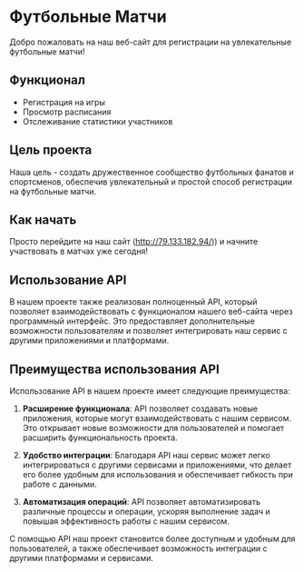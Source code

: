 # Футбольные Матчи

Добро пожаловать на наш веб-сайт для регистрации на увлекательные футбольные матчи!

## Функционал

- Регистрация на игры
- Просмотр расписания
- Отслеживание статистики участников

## Цель проекта

Наша цель - создать дружественное сообщество футбольных фанатов и спортсменов, обеспечив увлекательный и простой способ регистрации на футбольные матчи.

## Как начать

Просто перейдите на наш сайт (http://79.133.182.94/)) и начните участвовать в матчах уже сегодня!

## Использование API

В нашем проекте также реализован полноценный API, который позволяет взаимодействовать с функционалом нашего веб-сайта через программный интерфейс. Это предоставляет дополнительные возможности пользователям и позволяет интегрировать наш сервис с другими приложениями и платформами.

## Преимущества использования API

Использование API в нашем проекте имеет следующие преимущества:

1. **Расширение функционала**: API позволяет создавать новые приложения, которые могут взаимодействовать с нашим сервисом. Это открывает новые возможности для пользователей и помогает расширить функциональность проекта.

2. **Удобство интеграции**: Благодаря API наш сервис может легко интегрироваться с другими сервисами и приложениями, что делает его более удобным для использования и обеспечивает гибкость при работе с данными.

3. **Автоматизация операций**: API позволяет автоматизировать различные процессы и операции, ускоряя выполнение задач и повышая эффективность работы с нашим сервисом.

С помощью API наш проект становится более доступным и удобным для пользователей, а также обеспечивает возможность интеграции с другими платформами и сервисами.
